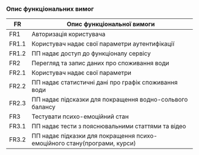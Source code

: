 ### Опис функціональних вимог

| FR   | Опис функціональної вимоги                                              | 
| -----| ------------------------------------------------------------------------|
| FR1  | Авторизація користувача                                                 |
| FR1.1| Користувач надає свої параметри аутентифікації                          | 
| FR1.2| ПП надає доступ до функціоналу сервісу                                  |
| FR2  | Перегляд та запис даних про споживання води                             |
| FR2.1| Користувач надає свої параметри                                         |
| FR2.2| ПП надає статистичні дані про графік споживання води                    |
| FR2.3| ПП надає підсказки для покращення водно-сольвого балансу                |
| FR3  | Тестувати психо-емоційний стан                                          |
| FR3.1| ПП надає тести з пояснювальними статтями та відео                       |
| FR3.2| ПП надає підказки для покращення психо-емоційного стану(програми, курси)|
